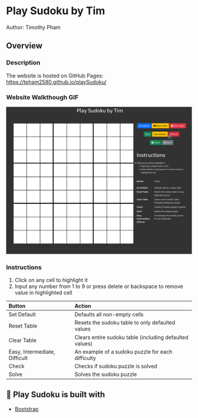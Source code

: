 # Play Sudoku by Tim
Author: Timothy Pham

## Overview
### Description
The website is hosted on GitHub Pages: https://tpham2580.github.io/playSudoku/

### Website Walkthough GIF

![](sudoku-walkthrough1.gif)

### Instructions
1. Click on any cell to highlight it
2. Input any number from 1 to 9 or press delete or backspace to remove value in highlighted cell

Button | Action 
| :--- | :---
Set Default  | Defaults all non-empty cells
Reset Table  | Resets the sudoku table to only defaulted values
Clear Table  | Clears entire sudoku table (including defaulted values)
Easy, Intermediate, Difficult  | An example of a sudoku puzzle for each difficulty
Check  | Checks if sudoku puzzle is solved
Solve  | Solves the sudoku puzzle

## 🔨 Play Sudoku is built with
  - [Bootstrap](https://getbootstrap.com/)
